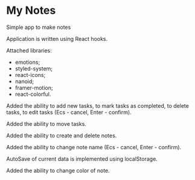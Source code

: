 # My Notes

Simple app to make notes

Application is written using React hooks.

Attached libraries:

- emotions;
- styled-system;
- react-icons;
- nanoid;
- framer-motion;
- react-colorful.

Added the ability to add new tasks, to mark tasks as completed, to delete tasks,
to edit tasks (Ecs - cancel, Enter - confirm).

Added the ability to move tasks.

Added the ability to create and delete notes.

Added the ability to change note name (Ecs - cancel, Enter - confirm).

AutoSave of current data is implemented using localStorage.

Added the ability to change color of note.
